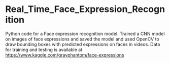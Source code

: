 # Real_Time_Face_Expression_Recognition
Python code for a Face expression recognition model.
Trained a CNN model on images of face expressions and saved the model and used OpenCV to draw bounding boxes with predicted expressions on faces in videos.
Data for training and testing is available at https://www.kaggle.com/grayphantom/face-expressions
